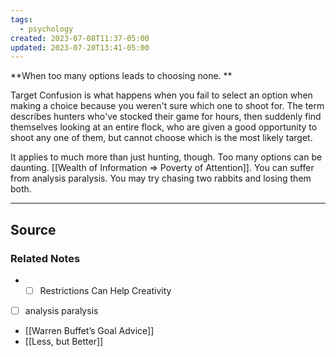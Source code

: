 ```yaml
---
tags:
  - psychology
created: 2023-07-08T11:37-05:00
updated: 2023-07-20T13:41-05:00
---
```

**When too many options leads to choosing none. **

Target Confusion is what happens when you fail to select an option when making a choice because you weren't sure which one to shoot for. The term describes hunters who've stocked their game for hours, then suddenly find themselves looking at an entire flock, who are given a good opportunity to shoot any one of them, but cannot choose which is the most likely target. 

It applies to much more than just hunting, though. Too many options can be daunting. [[Wealth of Information ⇒ Poverty of Attention]]. You can suffer from analysis paralysis. You may try chasing two rabbits and losing them both. 

---

## Source


### Related Notes
- - [ ]  Restrictions Can Help Creativity
- [ ]  analysis paralysis
- [[Warren Buffet’s Goal Advice]]
- [[Less, but Better]]